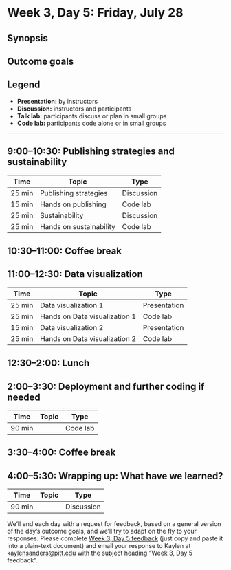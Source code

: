 # Week 3, Day 5: Friday, July 28
## Synopsis



## Outcome goals
## Legend

* **Presentation:** by instructors
* **Discussion:** instructors and participants
* **Talk lab:** participants discuss or plan in small groups
* **Code lab:** participants code alone or in small groups

* * *
## 9:00–10:30: Publishing strategies and sustainability

Time | Topic | Type
---- | ---- | ---- 
25 min | Publishing strategies | Discussion
15 min | Hands on publishing | Code lab
25 min | Sustainability | Discussion
25 min | Hands on sustainability | Code lab

## 10:30–11:00: Coffee break

## 11:00–12:30: Data visualization

Time | Topic | Type
---- | ---- | ---- 
25 min | Data visualization 1 | Presentation
25 min | Hands on Data visualization 1 | Code lab
15 min | Data visualization 2 | Presentation
25 min | Hands on Data visualization 2 | Code lab

## 12:30–2:00: Lunch

## 2:00–3:30: Deployment and further coding if needed

Time | Topic | Type
---- | ---- | ---- 
90 min |  | Code lab

## 3:30–4:00: Coffee break

## 4:00–5:30: Wrapping up: What have we learned?

Time | Topic | Type
---- | ---- | ---- 
90 min |  | Discussion

We’ll end each day with a request for feedback, based on a general version of the day’s outcome goals, and we’ll try to adapt on the fly to your responses. Please complete [Week 3, Day 5 feedback](week_3_day_5_feedback.md) (just copy and paste it into a plain-text document) and email your response to Kaylen at [kaylensanders@pitt.edu](mailto:kaylensanders@pitt.edu) with the subject heading “Week 3, Day 5 feedback”.